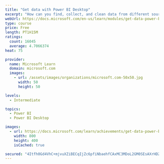 ```yaml
---
title: "Get data with Power BI Desktop"
excerpt: "How can you find, collect, and clean data from different sources? Power BI is a tool for making sense of your data. You will learn tricks to make data-gathering easier."
webUrl: https://docs.microsoft.com/en-us/learn/modules/get-data-power-bi/
type: course
price: Free
length: PT1H15M
ratings:
  count: 16045
  average: 4.7066374
heat: 75

provider:
  name: Microsoft Learn
  domain: microsoft.com
  images:
    - url: /assets/images/organizations/microsoft.com-50x50.jpg
      width: 50
      height: 50

levels:
  - Intermediate

topics:
  - Power BI
  - Power BI Desktop

images:
  - url: https://docs.microsoft.com/learn/achievements/get-data-power-bi-desktop-social.png
    width: 800
    height: 400
    isCached: true

secured: "4Itfh0Gd4VhC+mjvuXZiBECqIjZc6pfiNbaehfCAxMC3MDoL2GM0SEsAXrHDZwUVfsDrifADI6mlyIVeGUg9GSa0f2ubek435NuFvi+ilEKy8SkO3wBmgXLCtigM5OD1OZCDEvGoPYaWfVFnKzs1o64VVlH3Jl1+v51sg6v/tTQ+Mep1SGVBoqd7DbN7eCM5CwouKRb2P5lk579wRyoghY3XTVnjwe23YOVqKDjYLCphR/szpYkRmRy3PV2hDGgUln9TzkTJFr5BGpjCvxnCm6rIgQnBApaJV+5+/YVAfeXIZF/L+pfzuyGV7ObG39nzPS2Q6BI82G+zaaCuJvORE290YR72zXnlDZngfrR4ZfwUBSL/22O8sTwuoU/Bjet//FMIUcT2kzCwxm/4kLvA4YiJxbrT2KzqcZfLjt2q9pbwsjnrVhHURuPh1efk/vQg;VRrrCbWAR7HmsASUKo/z0A=="
---
```


